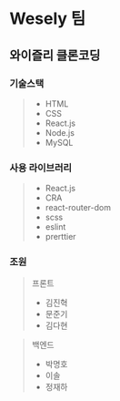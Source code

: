 # Wesely 팀

## 와이즐리 클론코딩

### 기술스택

> - HTML
> - CSS
> - React.js
> - Node.js
> - MySQL

### 사용 라이브러리

> - React.js
> - CRA
> - react-router-dom
> - scss
> - eslint
> - prerttier

### 조원

> 프론트
>  - 김진혁
>  - 문준기
>  - 김다현

> 백엔드 
>  - 박명호
>  - 이솔
>  - 정재하
